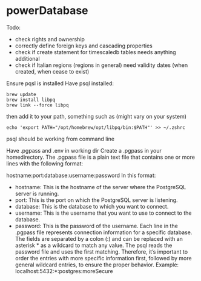 # powerDatabase

Todo: 
- check rights and ownership
- correctly define foreign keys and cascading properties
- check if create statement for timescaledb tables needs anything additional
- check if Italian regions (regions in general) need validity dates (when created, when cease to exist)

Ensure pqsl is installed
Have psql installed: 
```
brew update
brew install libpq
brew link --force libpq
```
then add it to your path, something such as (might vary on your system)
```
echo 'export PATH="/opt/homebrew/opt/libpq/bin:$PATH"' >> ~/.zshrc
```
psql should be working from command line

Have .pgpass and .env in working dir
Create a .pgpass in your homedirectory. 
The .pgpass file is a plain text file that contains one or more lines with the following format:

hostname:port:database:username:password
In this format:
- hostname: This is the hostname of the server where the PostgreSQL server is running.
- port: This is the port on which the PostgreSQL server is listening.
- database: This is the database to which you want to connect.
- username: This is the username that you want to use to connect to the database.
- password: This is the password of the username.
Each line in the .pgpass file represents connection information for a specific database.
The fields are separated by a colon (:) and can be replaced with an asterisk * as a wildcard to match any value.
The psql reads the password file and uses the first matching. Therefore, it’s important to order the entries with more specific information first, followed by more general wildcard entries, to ensure the proper behavior.
Example: localhost:5432:*:postgres:moreSecure


